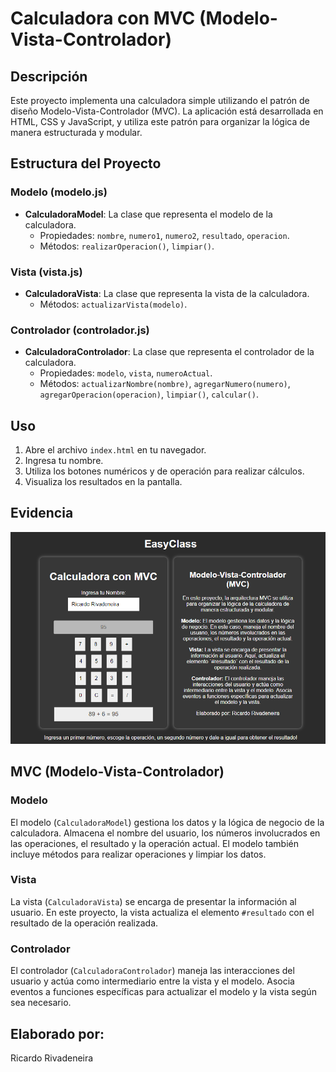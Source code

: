 # Calculadora con MVC (Modelo-Vista-Controlador)

## Descripción
Este proyecto implementa una calculadora simple utilizando el patrón de diseño Modelo-Vista-Controlador (MVC). La aplicación está desarrollada en HTML, CSS y JavaScript, y utiliza este patrón para organizar la lógica de manera estructurada y modular.

## Estructura del Proyecto

### Modelo (modelo.js)
- **CalculadoraModel**: La clase que representa el modelo de la calculadora.
  - Propiedades: `nombre`, `numero1`, `numero2`, `resultado`, `operacion`.
  - Métodos: `realizarOperacion()`, `limpiar()`.

### Vista (vista.js)
- **CalculadoraVista**: La clase que representa la vista de la calculadora.
  - Métodos: `actualizarVista(modelo)`.

### Controlador (controlador.js)
- **CalculadoraControlador**: La clase que representa el controlador de la calculadora.
  - Propiedades: `modelo`, `vista`, `numeroActual`.
  - Métodos: `actualizarNombre(nombre)`, `agregarNumero(numero)`, `agregarOperacion(operacion)`, `limpiar()`, `calcular()`.

## Uso

1. Abre el archivo `index.html` en tu navegador.
2. Ingresa tu nombre.
3. Utiliza los botones numéricos y de operación para realizar cálculos.
4. Visualiza los resultados en la pantalla.

## Evidencia
![Calculadora](Evidencia.png)
## MVC (Modelo-Vista-Controlador)

### Modelo
El modelo (`CalculadoraModel`) gestiona los datos y la lógica de negocio de la calculadora. Almacena el nombre del usuario, los números involucrados en las operaciones, el resultado y la operación actual. El modelo también incluye métodos para realizar operaciones y limpiar los datos.

### Vista
La vista (`CalculadoraVista`) se encarga de presentar la información al usuario. En este proyecto, la vista actualiza el elemento `#resultado` con el resultado de la operación realizada.

### Controlador
El controlador (`CalculadoraControlador`) maneja las interacciones del usuario y actúa como intermediario entre la vista y el modelo. Asocia eventos a funciones específicas para actualizar el modelo y la vista según sea necesario.

## Elaborado por:
Ricardo Rivadeneira

